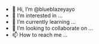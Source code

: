 - 👋 Hi, I’m @blueblazeyayo
- 👀 I’m interested in ...
- 🌱 I’m currently learning ...
- 💞️ I’m looking to collaborate on ...
- 📫 How to reach me ...

<!---
blueblazeyayo/blueblazeyayo is a ✨ special ✨ repository because its `README.md` (this file) appears on your GitHub profile.
You can click the Preview link to take a look at your changes.
--->
